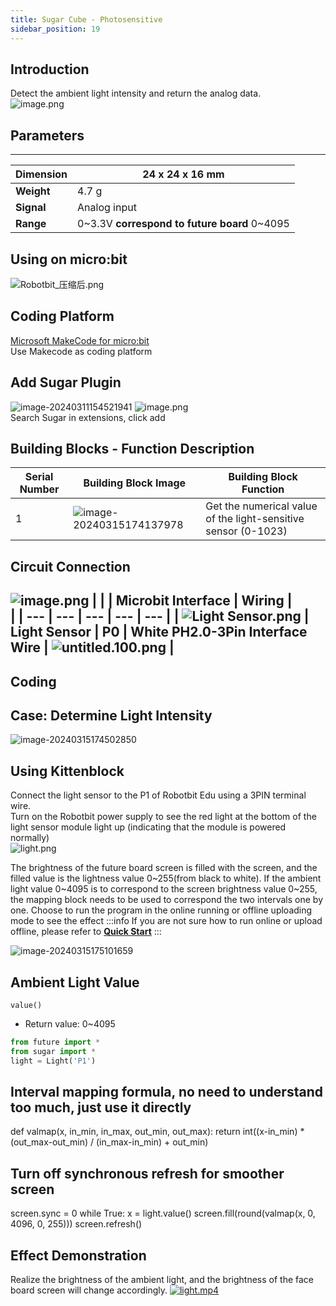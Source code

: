 ```yaml
---
title: Sugar Cube - Photosensitive
sidebar_position: 19
---
```



## Introduction
Detect the ambient light intensity and return the analog data.<br />![image.png](https://learn.kittenbot.cn/2024md_pic/1623392914733-56d16daa-1663-4db5-95ff-1be849bc3634.png)





## Parameters
---
| **Dimension** | 24 x 24 x 16 mm |
| --- | --- |
| **Weight** | 4.7 g |
| **Signal** | Analog input |
| **Range** | 0~3.3V **correspond to future board** 0~4095 |





## Using on micro:bit
![Robotbit_压缩后.png](https://learn.kittenbot.cn/2024md_pic/1709112761000-c84282ba-fe71-45c1-8ad4-8e7f6fc4738f.png)





##   Coding Platform
[Microsoft MakeCode for micro:bit](https://makecode.microbit.org/#editor)<br />Use Makecode as coding platform





##   Add Sugar Plugin
![image-20240311154521941](https://learn.kittenbot.cn/2024md_pic/image-20240311154521941.png)
![image.png](https://learn.kittenbot.cn/2024md_pic/1709111641678-73b61119-c29c-4b48-add7-375ce9a15935.png)<br />Search Sugar in extensions, click add





## Building Blocks - Function Description
| Serial Number | Building Block Image | Building Block Function |
| --- | --- | --- |
| 1 | ![image-20240315174137978](https://learn.kittenbot.cn/2024md_pic/image-20240315174137978.png) | Get the numerical value of the light-sensitive sensor (0-1023) |





## Circuit Connection
![image.png](https://learn.kittenbot.cn/2024md_pic/1709784382403-7d8788c6-2a0a-4904-90f8-4e6c1332480f.png)
|  |  | Microbit Interface | Wiring | <br /> |
| --- | --- | --- | --- | --- |
| ![Light Sensor.png](https://learn.kittenbot.cn/2024md_pic/1709805688485-53f60007-b78a-4c3c-812d-43eaff5d909a.png) | Light Sensor | P0 | White PH2.0-3Pin Interface Wire | ![untitled.100.png](https://learn.kittenbot.cn/2024md_pic/1694663456622-fdd52039-7a0c-451f-96a0-feabdc797516.png) |
---




##   Coding



## Case: Determine Light Intensity


![image-20240315174502850](https://learn.kittenbot.cn/2024md_pic/image-20240315174502850.png)









##    Using Kittenblock

Connect the light sensor to the P1 of Robotbit Edu using a 3PIN terminal wire.<br />Turn on the Robotbit power supply to see the red light at the bottom of the light sensor module light up (indicating that the module is powered normally)<br />![light.png](https://learn.kittenbot.cn/2024md_pic/1623393386604-c30dcf31-3741-46a1-90d0-d0971b6f55ac.png)



The brightness of the future board screen is filled with the screen, and the filled value is the lightness value 0~255(from black to white). If the ambient light value 0~4095 is to correspond to the screen brightness value 0~255, the mapping block needs to be used to correspond the two intervals one by one.
Choose to run the program in the online running or offline uploading mode to see the effect
:::info
If you are not sure how to run online or upload offline, please refer to [**Quick Start**](https://www.yuque.com/kittenbot/hardwares/eytesg#PBHya)
:::

![image-20240315175101659](https://learn.kittenbot.cn/2024md_pic/image-20240315175101659.png)





## Ambient Light Value
`value()`
- Return value: 0~4095
```python
from future import *
from sugar import *
light = Light('P1')
```





## Interval mapping formula, no need to understand too much, just use it directly
def valmap(x, in_min, in_max, out_min, out_max):
    return int((x-in_min) * (out_max-out_min) / (in_max-in_min) + out_min)





## Turn off synchronous refresh for smoother screen
screen.sync = 0
while True:
    x = light.value()
    screen.fill(round(valmap(x, 0, 4096, 0, 255)))
    screen.refresh()





## Effect Demonstration
Realize the brightness of the ambient light, and the brightness of the face board screen will change accordingly.
[![light.mp4](https://gw.alipayobjects.com/mdn/prod_resou/afts/img/A*NNs6TKOR3isAAAAAAAAAAABkARQnAQ)](https://www.yuque.com/kittenbot/hardwares/sugar-light?_lake_card=%7B%22status%22%3A%22done%22%2C%22name%22%3A%22light.mp4%22%2C%22size%22%3A%22665171%22%2C%22taskId%22%3A%22u7d655d9f-2db1-41d1-b6b7-892b2e06983%22%2C%22taskType%22%3A%22upload%22%2C%22url%22%3Anull%2C%22cover%22%3Anull%2C%22videoId%22%3A%22inputs%2Fprod%2Fyuque%2F2021%2F1432972%2Fmp4%2F1623394578932-920a422e-d378-4c55-a2fb-aa22fd953358.mp4%22%2C%22download%22%3Afalse%2C%22__spacing%22%3A%22both%22%2C%22id%22%3A%22IjPp4%22%2C%22margin%22%3A%7B%22top%22%3Atrue%2C%22bottom%22%3Atrue%7D%2C%22card%22%3A%22video%22%7D#IjPp4)



